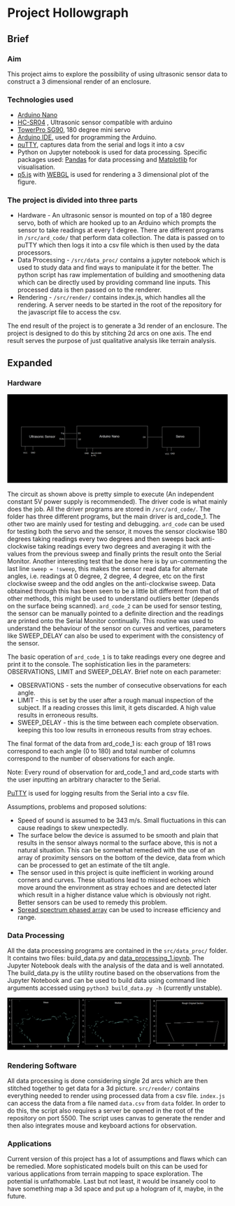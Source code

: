 # Project Hollowgraph

## Brief

### Aim

This project aims to explore the possibility of using ultrasonic sensor data to construct a 3 dimensional render of an enclosure.

### Technologies used

- [Arduino Nano](https://store.arduino.cc/products/arduino-nano)
- [HC-SR04](https://robu.in/product/hc-sr04-ultrasonic-range-finder/) , Ultrasonic sensor compatible with arduino
- [TowerPro SG90](https://robu.in/product/towerpro-sg90-9g-mini-servo-9-gram/), 180 degree mini servo
- [Arduino IDE](https://www.arduino.cc/en/software/), used for programming the Arduino.
- [puTTY](https://www.putty.org/), captures data from the serial and logs it into a csv
- Python on Jupyter notebook is used for data processing. Specific packages used: [Pandas](https://pandas.pydata.org/) for data processing and [Matplotlib](https://matplotlib.org/) for visualisation.
- [p5.js](https://p5js.org/) with [WEBGL](https://developer.mozilla.org/en-US/docs/Web/API/WebGL_API) is used for rendering a 3 dimensional plot of the figure.

### The project is divided into three parts

- Hardware - An ultrasonic sensor is mounted on top of a 180 degree servo, both of which are hooked up to an Arduino which prompts the sensor to take readings at every 1 degree. There are different programs in `/src/ard_code/` that perform data collection. The data is passed on to puTTY which then logs it into a csv file which is then used by the data processors.
- Data Processing - `/src/data_proc/` contains a jupyter notebook which is used to study data and find ways to manipulate it for the better. The python script has raw implementation of building and smoothening data which can be directly used by providing command line inputs. This processed data is then passed on to the renderer.
- Rendering - `/src/render/` contains index.js, which handles all the rendering. A server needs to be started in the root of the repository for the javascript file to access the csv.

The end result of the project is to generate a 3d render of an enclosure. The project is designed to do this by stitching 2d arcs on one axis. The end result serves the purpose of just qualitative analysis like terrain analysis.

## Expanded

### Hardware

![Circuit block diagram](./public/circuit.png)

The circuit as shown above is pretty simple to execute (An independent constant 5V power supply is recommended). The driver code is what mainly does the job. All the driver programs are stored in `/src/ard_code/`. The folder has three different programs, but the main driver is ard_code_1. The other two are mainly used for testing and debugging. `ard_code` can be used for testing both the servo and the sensor, it moves the sensor clockwise 180 degrees taking readings every two degrees and then sweeps back anti-clockwise taking readings every two degrees and averaging it with the values from the previous sweep and finally prints the result onto the Serial Monitor. Another interesting test that be done here is by un-commenting the last line `sweep = !sweep`, this makes the sensor read data for alternate angles, i.e. readings at 0 degree, 2 degree, 4 degree, etc on the first clockwise sweep and the odd angles on the anti-clockwise sweep. Data obtained through this has been seen to be a little bit different from that of other methods, this might be used to understand outliers better (depends on the surface being scanned). `ard_code_2` can be used for sensor testing, the sensor can be manually pointed to a definite direction and the readings are printed onto the Serial Monitor continually. This routine was used to understand the behaviour of the sensor on curves and vertices, parameters like SWEEP_DELAY can also be used to experiment with the consistency of the sensor.

The basic operation of `ard_code_1` is to take readings every one degree and print it to the console. The sophistication lies in the parameters: OBSERVATIONS, LIMIT and SWEEP_DELAY. Brief note on each parameter:

- OBSERVATIONS - sets the number of consecutive observations for each angle.
- LIMIT - this is set by the user after a rough manual inspection of the subject. If a reading crosses this limit, it gets discarded. A high value results in erroneous results.
- SWEEP_DELAY - this is the time between each complete observation. keeping this too low results in erroneous results from stray echoes.

The final format of the data from ard_code_1 is: each group of 181 rows correspond to each angle (0 to 180) and total number of columns correspond to the number of observations for each angle.

Note: Every round of observation for ard_code_1 and ard_code starts with the user inputting an arbitrary character to the Serial.

[PuTTY](https://www.putty.org/) is used for logging results from the Serial into a csv file.

Assumptions, problems and proposed solutions:

- Speed of sound is assumed to be 343 m/s. Small fluctuations in this can cause readings to skew unexpectedly.
- The surface below the device is assumed to be smooth and plain that results in the sensor always normal to the surface above, this is not a natural situation. This can be somewhat remedied with the use of an array of proximity sensors on the bottom of the device, data from which can be processed to get an estimate of the tilt angle.
- The sensor used in this project is quite inefficient in working around corners and curves. These situations lead to missed echoes which move around the environment as stray echoes and are detected later which result in a higher distance value which is obviously not right. Better sensors can be used to remedy this problem.
- [Spread spectrum phased array](https://www.hackster.io/graham_chow/spread-spectrum-phased-array-sonar-018e22) can be used to increase efficiency and range.

### Data Processing

All the data processing programs are contained in the `src/data_proc/` folder. It contains two files: build_data.py and [data_processing_1.ipynb](https://github.com/Ra20r/Project-Hollowgraph/blob/main/src/data_proc/data_processing_1.ipynb). The Jupyter Notebook deals with the analysis of the data and is well annotated. The build_data.py is the utility routine based on the observations from the Jupyter Notebook and can be used to build data using command line arguments accessed using `python3 build_data.py -h` (currently unstable).

![Comparison of graphs](./public/2d_graph.png)

### Rendering Software

All data processing is done considering single 2d arcs which are then stitched together to get data for a 3d picture. `src/render/` contains everything needed to render using processed data from a csv file. `index.js` can access the data from a file named `data.csv` from `data` folder. In order to do this, the script also requires a server be opened in the root of the repository on port 5500. The script uses canvas to generate the render and then also integrates mouse and keyboard actions for observation.

### Applications

Current version of this project has a lot of assumptions and flaws which can be remedied. More sophisticated models built on this can be used for various applications from terrain mapping to space exploration. The potential is unfathomable. Last but not least, it would be insanely cool to have something map a 3d space and put up a hologram of it, maybe, in the future.
